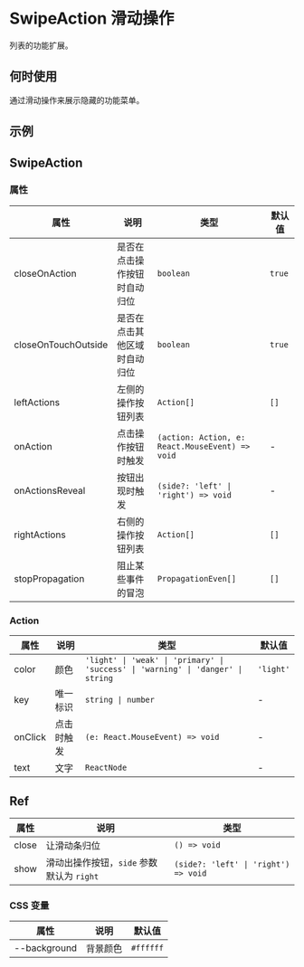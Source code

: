 # SwipeAction 滑动操作

列表的功能扩展。

## 何时使用

通过滑动操作来展示隐藏的功能菜单。

## 示例

<code src="./demos/demo1.tsx"></code>

## SwipeAction

### 属性

| 属性                | 说明                         | 类型                                            | 默认值 |
| ------------------- | ---------------------------- | ----------------------------------------------- | ------ |
| closeOnAction       | 是否在点击操作按钮时自动归位 | `boolean`                                       | `true` |
| closeOnTouchOutside | 是否在点击其他区域时自动归位 | `boolean`                                       | `true` |
| leftActions         | 左侧的操作按钮列表           | `Action[]`                                      | `[]`   |
| onAction            | 点击操作按钮时触发           | `(action: Action, e: React.MouseEvent) => void` | -      |
| onActionsReveal     | 按钮出现时触发               | `(side?: 'left' \| 'right') => void`            | -      |
| rightActions        | 右侧的操作按钮列表           | `Action[]`                                      | `[]`   |
| stopPropagation     | 阻止某些事件的冒泡           | `PropagationEven[]`                             | `[]`   |

### Action

| 属性    | 说明       | 类型                                                                             | 默认值    |
| ------- | ---------- | -------------------------------------------------------------------------------- | --------- |
| color   | 颜色       | `'light' \| 'weak' \| 'primary' \| 'success' \| 'warning' \| 'danger' \| string` | `'light'` |
| key     | 唯一标识   | `string \| number`                                                               | -         |
| onClick | 点击时触发 | `(e: React.MouseEvent) => void`                                                  | -         |
| text    | 文字       | `ReactNode`                                                                      | -         |

## Ref

| 属性  | 说明                                      | 类型                                 |
| ----- | ----------------------------------------- | ------------------------------------ |
| close | 让滑动条归位                              | `() => void`                         |
| show  | 滑动出操作按钮，`side` 参数默认为 `right` | `(side?: 'left' \| 'right') => void` |

### CSS 变量

| 属性         | 说明     | 默认值    |
| ------------ | -------- | --------- |
| --background | 背景颜色 | `#ffffff` |
